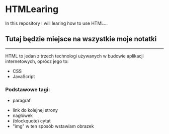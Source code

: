 # HTMLearing
In this repository I will learing how to use HTML...

## Tutaj będzie miejsce na wszystkie moje notatki

------------------------------------------------------

HTML to jedan z trzech technologi używanych w budowie aplikacji internetowych, oprócz jego to:
- CSS
- JavaScript
### Podstawowe tagi:

- <p> paragraf
- <a> link do kolejnej strony
- <h> nagłówek
- (blockquote) cytat
- "img" w ten sposób wstawiam obrazek
  
  
